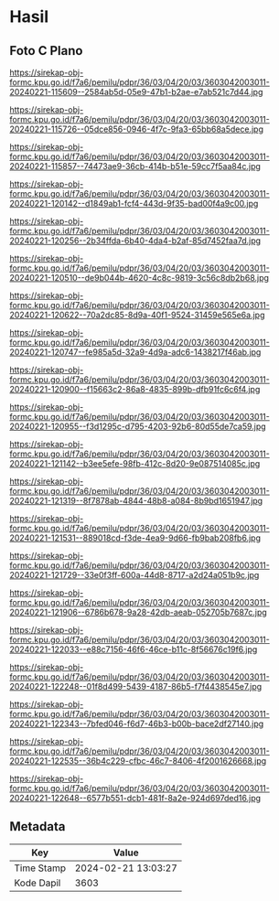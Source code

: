 # Hasil

## Foto C Plano

https://sirekap-obj-formc.kpu.go.id/f7a6/pemilu/pdpr/36/03/04/20/03/3603042003011-20240221-115609--2584ab5d-05e9-47b1-b2ae-e7ab521c7d44.jpg

https://sirekap-obj-formc.kpu.go.id/f7a6/pemilu/pdpr/36/03/04/20/03/3603042003011-20240221-115726--05dce856-0946-4f7c-9fa3-65bb68a5dece.jpg

https://sirekap-obj-formc.kpu.go.id/f7a6/pemilu/pdpr/36/03/04/20/03/3603042003011-20240221-115857--74473ae9-36cb-414b-b51e-59cc7f5aa84c.jpg

https://sirekap-obj-formc.kpu.go.id/f7a6/pemilu/pdpr/36/03/04/20/03/3603042003011-20240221-120142--d1849ab1-fcf4-443d-9f35-bad00f4a9c00.jpg

https://sirekap-obj-formc.kpu.go.id/f7a6/pemilu/pdpr/36/03/04/20/03/3603042003011-20240221-120256--2b34ffda-6b40-4da4-b2af-85d7452faa7d.jpg

https://sirekap-obj-formc.kpu.go.id/f7a6/pemilu/pdpr/36/03/04/20/03/3603042003011-20240221-120510--de9b044b-4620-4c8c-9819-3c56c8db2b68.jpg

https://sirekap-obj-formc.kpu.go.id/f7a6/pemilu/pdpr/36/03/04/20/03/3603042003011-20240221-120622--70a2dc85-8d9a-40f1-9524-31459e565e6a.jpg

https://sirekap-obj-formc.kpu.go.id/f7a6/pemilu/pdpr/36/03/04/20/03/3603042003011-20240221-120747--fe985a5d-32a9-4d9a-adc6-1438217f46ab.jpg

https://sirekap-obj-formc.kpu.go.id/f7a6/pemilu/pdpr/36/03/04/20/03/3603042003011-20240221-120900--f15663c2-86a8-4835-899b-dfb91fc6c6f4.jpg

https://sirekap-obj-formc.kpu.go.id/f7a6/pemilu/pdpr/36/03/04/20/03/3603042003011-20240221-120955--f3d1295c-d795-4203-92b6-80d55de7ca59.jpg

https://sirekap-obj-formc.kpu.go.id/f7a6/pemilu/pdpr/36/03/04/20/03/3603042003011-20240221-121142--b3ee5efe-98fb-412c-8d20-9e087514085c.jpg

https://sirekap-obj-formc.kpu.go.id/f7a6/pemilu/pdpr/36/03/04/20/03/3603042003011-20240221-121319--8f7878ab-4844-48b8-a084-8b9bd1651947.jpg

https://sirekap-obj-formc.kpu.go.id/f7a6/pemilu/pdpr/36/03/04/20/03/3603042003011-20240221-121531--889018cd-f3de-4ea9-9d66-fb9bab208fb6.jpg

https://sirekap-obj-formc.kpu.go.id/f7a6/pemilu/pdpr/36/03/04/20/03/3603042003011-20240221-121729--33e0f3ff-600a-44d8-8717-a2d24a051b9c.jpg

https://sirekap-obj-formc.kpu.go.id/f7a6/pemilu/pdpr/36/03/04/20/03/3603042003011-20240221-121906--6786b678-9a28-42db-aeab-052705b7687c.jpg

https://sirekap-obj-formc.kpu.go.id/f7a6/pemilu/pdpr/36/03/04/20/03/3603042003011-20240221-122033--e88c7156-46f6-46ce-b11c-8f56676c19f6.jpg

https://sirekap-obj-formc.kpu.go.id/f7a6/pemilu/pdpr/36/03/04/20/03/3603042003011-20240221-122248--01f8d499-5439-4187-86b5-f7f4438545e7.jpg

https://sirekap-obj-formc.kpu.go.id/f7a6/pemilu/pdpr/36/03/04/20/03/3603042003011-20240221-122343--7bfed046-f6d7-46b3-b00b-bace2df27140.jpg

https://sirekap-obj-formc.kpu.go.id/f7a6/pemilu/pdpr/36/03/04/20/03/3603042003011-20240221-122535--36b4c229-cfbc-46c7-8406-4f2001626668.jpg

https://sirekap-obj-formc.kpu.go.id/f7a6/pemilu/pdpr/36/03/04/20/03/3603042003011-20240221-122648--6577b551-dcb1-481f-8a2e-924d697ded16.jpg


## Metadata

| Key        | Value               |
| ---------- | ------------------- |
| Time Stamp | 2024-02-21 13:03:27 |
| Kode Dapil | 3603                |



